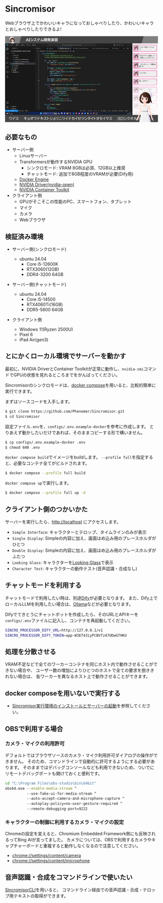 # Sincromisor

Webブラウザ上でかわいいキャラになっておしゃべりしたり、かわいいキャラとおしゃべりしたりできるよ!

![配信画面の例](examples/sincromisor-example.png)

## 必要なもの

* サーバー側
  * Linuxサーバー
  * Transformersが動作するNVIDIA GPU
    * シンクロモード: VRAM 8GBは必須、12GB以上推奨
    * チャットモード: 追加で8GB程度のVRAMが必要(Dify用)
  * [Docker Engine](https://docs.docker.com/engine/install/ubuntu/)
  * [NVIDIA Driver(nvidia-open)](https://www.nvidia.com/en-us/drivers/)
  * [NVIDIA Container Toolkit](https://docs.nvidia.com/datacenter/cloud-native/container-toolkit/latest/install-guide.html)
* クライアント側
  * GPUがそこそこの性能のPC、スマートフォン、タブレット
  * マイク
  * カメラ
  * Webブラウザ

## 検証済み環境

* サーバー側(シンクロモード)
  * ubuntu 24.04
    * Core i5-12600K
    * RTX3060(12GB)
    * DDR4-3200 64GB

* サーバー側(チャットモード)
  * ubuntu 24.04
    * Core i5-14500
    * RTX4060Ti(16GB)
    * DDR5-5600 64GB

* クライアント側
  * Windows 11(Ryzen 2500U)
  * Pixel 6
  * iPad Air(gen3)

## とにかくローカル環境でサーバーを動かす

最初に、NVIDIA DriverとContainer Toolkitが正常に動作し、`nvidia-smi`コマンドでGPUの状態を見れるところまでをがんばってください。

Sincromisorのシンクロモードは、[docker compose](https://docs.docker.com/compose/)を用いると、比較的簡単に実行できます。

まずはソースコードを入手します。

```sh
$ git clone https://github.com/Phenomer/Sincromisor.git
$ cd Sincromisor
```

設定ファイル`.env`を、`configs/.env.example-docker`を参考に作成します。
とりあえず動かしたいだけであれば、そのままコピーする形で構いません。

```sh
$ cp configs/.env.example-docker .env
$ chmod 600 .env
```

`docker compose build`でイメージをbuildします。
`--profile full`を指定すると、必要なコンテナ全てがビルドされます。

```sh
$ docker compose --profile full build
```

`docker compose up`で実行します。

```sh
$ docker compose --profile full up -d
```

## クライアント側のつかいかた

サーバーを実行したら、[http://localhost](http://localhost) にアクセスします。

* `Simple Interface`: キャラクターとテロップ、タイムラインのみが表示
* `Single Display`: Simpleの内容に加え、画面はめ込み用のプレースホルダがひとつ
* `Double Display`: Simpleの内容に加え、画面はめ込み用のプレースホルダがふたつ
* `Looking Glass`:  キャラクターを[Looking Glass](https://lookingglassfactory.com/looking-glass-portrait)で表示
* `Character Test`: キャラクターの動作テスト(音声認識・合成なし)

## チャットモードを利用する

チャットモードで利用したい時は、別途[Dify](https://dify.ai/jp)が必要となります。
また、Dify上でローカルLLMを利用したい場合は、[Ollama](https://ollama.com/)などが必要となります。

Difyでてきとうにチャットボットを作成したら、そのURLとAPIキーを`configs/.env`ファイルに記入し、コンテナを再起動してください。

```sh
SINCRO_PROCESSOR_DIFY_URL=http://127.0.0.1/v1
SINCRO_PROCESSOR_DIFY_TOKEN=app-W3Ef43iyPCBVfz47UDwGTHKU
```

## 処理を分散させる

VRAM不足などで全てのワーカーコンテナを同じホスト内で動作させることができない場合や、
ユーザー数の増加によりひとつのホストで全ての要求を捌ききれない場合は、
各ワーカーを異なるホスト上で動作させることができます。

## docker composeを用いないで実行する

* [Sincromisor実行環境のインストールとサーバーの起動](INSTALL.md)を参照してください。

## OBSで利用する場合

### カメラ・マイクの利用許可

デフォルトではブラウザソースのカメラ・マイク利用許可ダイアログの操作ができません。
そのため、コマンドラインで自動的に許可するようにする必要があります。
そのままではデバッグコンソールなども利用できないため、ついでにリモートデバッグポートも開けておくと便利です。

```bat
cd "C:\Program Files\obs-studio\bin\64bit"
obs64.exe --enable-media-stream ^
          --use-fake-ui-for-media-stream ^
          --auto-accept-camera-and-microphone-capture ^
          --autoplay-policy=no-user-gesture-required ^
          --remote-debugging-port=9222
```

### キャラクターの制御に利用するカメラ・マイクの設定

Chromeの設定を変えると、Chromium Embedded Framework側にも反映されるってBing AIが言ってました。
カメラについては、OBSで利用するカメラやキャプチャーボードと重複すると動作しなくなるので注意してください。

* <chrome://settings/content/camera>
* [chrome://settings/content/microphone](chrome://settings/content/camera)

## 音声認識・合成をコマンドラインで使いたい

[SincromisorCLI](https://github.com/Phenomer/SincromisorCLI)を用いると、
コマンドライン経由での音声認識・合成・テロップ用テキストの取得ができます。
